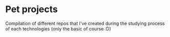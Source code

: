 # Pet projects
Compilation of different repos that I've created during the studying process of each technologies (only the basic of course :D)